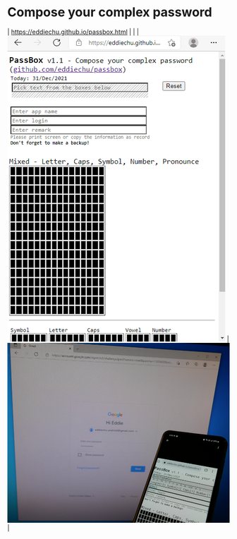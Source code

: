 # Compose your complex password
| https://eddiechu.github.io/passbox.html | |
| ![alt text](https://raw.githubusercontent.com/eddiechu/passbox/main/image/screen1.gif) | ![alt text](https://raw.githubusercontent.com/eddiechu/passbox/main/image/image1.png) |
